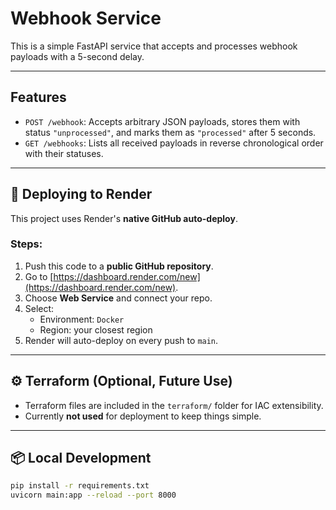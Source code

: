 # Webhook Service
This is a simple FastAPI service that accepts and processes webhook payloads with a 5-second delay.

---

## Features

- `POST /webhook`: Accepts arbitrary JSON payloads, stores them with status `"unprocessed"`, and marks them as `"processed"` after 5 seconds.
- `GET /webhooks`: Lists all received payloads in reverse chronological order with their statuses.

---

## 🚀 Deploying to Render

This project uses Render's **native GitHub auto-deploy**.

### Steps:

1. Push this code to a **public GitHub repository**.
2. Go to [https://dashboard.render.com/new](https://dashboard.render.com/new).
3. Choose **Web Service** and connect your repo.
4. Select:
   - Environment: `Docker`
   - Region: your closest region
5. Render will auto-deploy on every push to `main`.

---

## ⚙️ Terraform (Optional, Future Use)

- Terraform files are included in the `terraform/` folder for IAC extensibility.
- Currently **not used** for deployment to keep things simple.

---

## 📦 Local Development

```bash
pip install -r requirements.txt
uvicorn main:app --reload --port 8000
